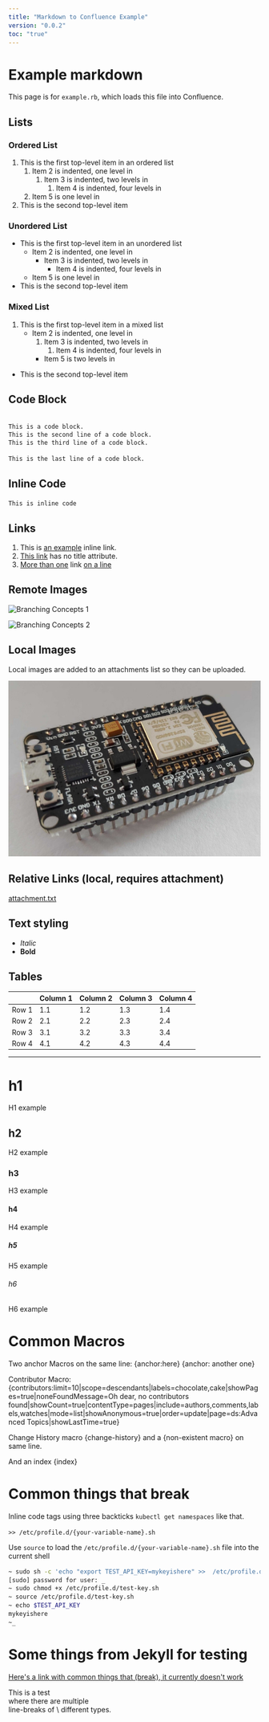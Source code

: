```yaml
---
title: "Markdown to Confluence Example"
version: "0.0.2"
toc: "true"
---
```


# Example markdown 

This page is for `example.rb`, which loads this file into Confluence.

## Lists

### Ordered List

1. This is the first top-level item in an ordered list
   1. Item 2 is indented, one level in
      1. Item 3 is indented, two levels in
            1. Item 4 is indented, four levels in
   2. Item 5 is one level in
2. This is the second top-level item

### Unordered List

- This is the first top-level item in an unordered list
  - Item 2 is indented, one level in
    - Item 3 is indented, two levels in
        - Item 4 is indented, four levels in
  - Item 5 is one level in
- This is the second top-level item

### Mixed List

1. This is the first top-level item in a mixed list
   - Item 2 is indented, one level in
     1. Item 3 is indented, two levels in
           1. Item 4 is indented, four levels in
     - Item 5 is two levels in
- This is the second top-level item

## Code Block

```text

This is a code block.
This is the second line of a code block.
This is the third line of a code block.

This is the last line of a code block.
```

## Inline Code

`This is inline code`


## Links

1. This is [an example](http://example.com/ "This is a title attribute") inline link.
1. [This link](http://example.com/) has no title attribute.
1. [More than one](http://example.com/) link [on a line](https://example.org)


## Remote Images

![Branching Concepts 1](http://git-scm.com/figures/18333fig0319-tn.png "Branching Map")

![Branching Concepts 2](http://git-scm.com/figures/18333fig0319-tn.png)

## Local Images

Local images are added to an attachments list so they can be uploaded.

![Data](./assets/nodemcu-esp8266-amica.jpg "nodemcu-esp8266")


## Relative Links (local, requires attachment)

[attachment.txt](./assets/test.txt)

## Text styling

- *Italic*
- **Bold**


## Tables

| | Column 1 | Column 2 | Column 3 | Column 4 |
|-| - | - | - | - |
|Row 1| 1.1 | 1.2 | 1.3 | 1.4 |
|Row 2| 2.1 | 2.2 | 2.3 | 2.4 |
|Row 3| 3.1 | 3.2 | 3.3 | 3.4 |
|Row 4| 4.1 | 4.2 | 4.3 | 4.4 |


---


# h1

H1 example

## h2

H2 example

### h3

H3 example

#### h4

H4 example

##### h5

H5 example

###### h6

H6 example

# Common Macros

Two anchor Macros on the same line: {anchor:here}  {anchor: another one}

Contributor Macro:
{contributors:limit=10|scope=descendants|labels=chocolate,cake|showPages=true|noneFoundMessage=Oh dear, no contributors found|showCount=true|contentType=pages|include=authors,comments,labels,watches|mode=list|showAnonymous=true|order=update|page=ds:Advanced Topics|showLastTime=true}

Change History macro {change-history} and a {non-existent macro} on same line.

And an index {index}

# Common things that break

Inline code tags using three backticks ``` kubectl get namespaces ``` like that.

`>> /etc/profile.d/{your-variable-name}.sh`

Use `source` to load the `/etc/profile.d/{your-variable-name}.sh` file into the current shell

```zsh
~ sudo sh -c 'echo "export TEST_API_KEY=mykeyishere" >>  /etc/profile.d/test-key.sh' 
[sudo] password for user: _
~ sudo chmod +x /etc/profile.d/test-key.sh 
~ source /etc/profile.d/test-key.sh 
~ echo $TEST_API_KEY
mykeyishere
~_
```

# Some things from Jekyll for testing

[Here's a link with common things that (break), it currently doesn't work](#common-things-that-break)

This is a test <br/> where there are multiple <br> line-breaks of \\ different types.